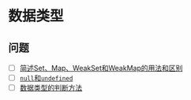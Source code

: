 # 数据类型

## 问题

- [ ] [简述Set、Map、WeakSet和WeakMap的用法和区别]()
- [ ] [`null`和`undefined`](./null-undefined/)
- [ ] [数据类型的判断方法]()
